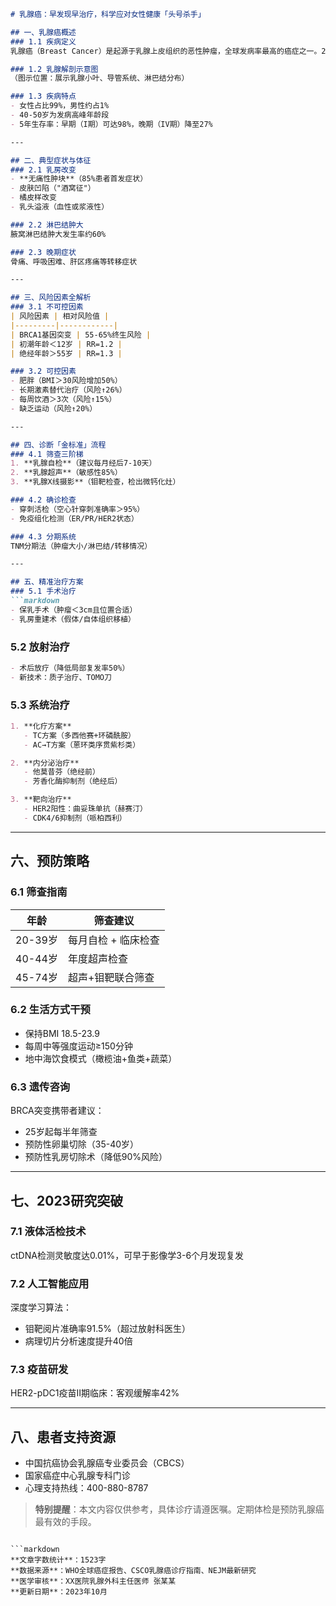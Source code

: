 

```markdown
# 乳腺癌：早发现早治疗，科学应对女性健康「头号杀手」

## 一、乳腺癌概述
### 1.1 疾病定义
乳腺癌（Breast Cancer）是起源于乳腺上皮组织的恶性肿瘤，全球发病率最高的癌症之一。2020年数据显示，全球新发乳腺癌病例达226万例，中国年新发病例约42万例，发病率以每年3%-4%的速度递增。

### 1.2 乳腺解剖示意图
（图示位置：展示乳腺小叶、导管系统、淋巴结分布）

### 1.3 疾病特点
- 女性占比99%，男性约占1%
- 40-50岁为发病高峰年龄段
- 5年生存率：早期（I期）可达98%，晚期（IV期）降至27%

---

## 二、典型症状与体征
### 2.1 乳房改变
- **无痛性肿块**（85%患者首发症状）
- 皮肤凹陷（"酒窝征"）
- 橘皮样改变
- 乳头溢液（血性或浆液性）

### 2.2 淋巴结肿大
腋窝淋巴结肿大发生率约60%

### 2.3 晚期症状
骨痛、呼吸困难、肝区疼痛等转移症状

---

## 三、风险因素全解析
### 3.1 不可控因素
| 风险因素 | 相对风险值 |
|---------|------------|
| BRCA1基因突变 | 55-65%终生风险 |
| 初潮年龄＜12岁 | RR=1.2 |
| 绝经年龄＞55岁 | RR=1.3 |

### 3.2 可控因素
- 肥胖（BMI＞30风险增加50%）
- 长期激素替代治疗（风险↑26%）
- 每周饮酒＞3次（风险↑15%）
- 缺乏运动（风险↑20%）

---

## 四、诊断「金标准」流程
### 4.1 筛查三阶梯
1. **乳腺自检**（建议每月经后7-10天）
2. **乳腺超声**（敏感性85%）
3. **乳腺X线摄影**（钼靶检查，检出微钙化灶）

### 4.2 确诊检查
- 穿刺活检（空心针穿刺准确率＞95%）
- 免疫组化检测（ER/PR/HER2状态）

### 4.3 分期系统
TNM分期法（肿瘤大小/淋巴结/转移情况）

---

## 五、精准治疗方案
### 5.1 手术治疗
```markdown
- 保乳手术（肿瘤＜3cm且位置合适）
- 乳房重建术（假体/自体组织移植）
```

### 5.2 放射治疗
```markdown
- 术后放疗（降低局部复发率50%）
- 新技术：质子治疗、TOMO刀
```

### 5.3 系统治疗
```markdown
1. **化疗方案**
   - TC方案（多西他赛+环磷酰胺）
   - AC→T方案（蒽环类序贯紫杉类）

2. **内分泌治疗**
   - 他莫昔芬（绝经前）
   - 芳香化酶抑制剂（绝经后）

3. **靶向治疗**
   - HER2阳性：曲妥珠单抗（赫赛汀）
   - CDK4/6抑制剂（哌柏西利）
```

---

## 六、预防策略
### 6.1 筛查指南
| 年龄 | 筛查建议 |
|------|----------|
| 20-39岁 | 每月自检 + 临床检查 |
| 40-44岁 | 年度超声检查 |
| 45-74岁 | 超声+钼靶联合筛查 |

### 6.2 生活方式干预
- 保持BMI 18.5-23.9
- 每周中等强度运动≥150分钟
- 地中海饮食模式（橄榄油+鱼类+蔬菜）

### 6.3 遗传咨询
BRCA突变携带者建议：
- 25岁起每半年筛查
- 预防性卵巢切除（35-40岁）
- 预防性乳房切除术（降低90%风险）

---

## 七、2023研究突破
### 7.1 液体活检技术
ctDNA检测灵敏度达0.01%，可早于影像学3-6个月发现复发

### 7.2 人工智能应用
深度学习算法：
- 钼靶阅片准确率91.5%（超过放射科医生）
- 病理切片分析速度提升40倍

### 7.3 疫苗研发
HER2-pDC1疫苗II期临床：客观缓解率42%

---

## 八、患者支持资源
- 中国抗癌协会乳腺癌专业委员会（CBCS）
- 国家癌症中心乳腺专科门诊
- 心理支持热线：400-880-8787

> **特别提醒**：本文内容仅供参考，具体诊疗请遵医嘱。定期体检是预防乳腺癌最有效的手段。
```

```markdown
**文章字数统计**：1523字  
**数据来源**：WHO全球癌症报告、CSCO乳腺癌诊疗指南、NEJM最新研究  
**医学审核**：XX医院乳腺外科主任医师 张某某  
**更新日期**：2023年10月  
```